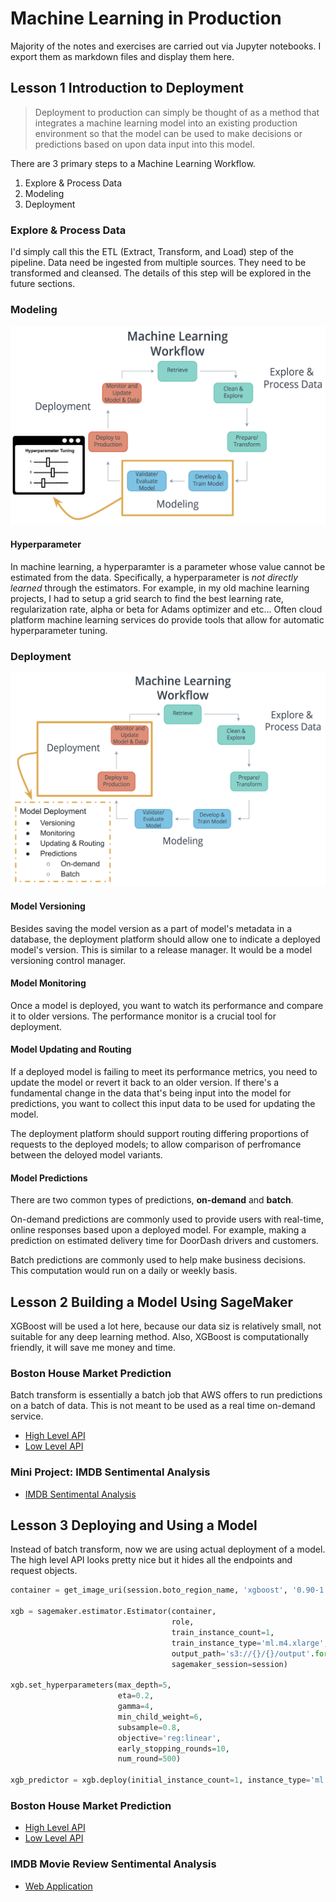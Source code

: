 # Machine Learning in Production

Majority of the notes and exercises are carried out via Jupyter notebooks. I export them as markdown
files and display them here.

## Lesson 1 Introduction to Deployment

> Deployment to production can simply be thought of as a method that integrates a machine learning
> model into an existing production environment so that the model can be used to make decisions or
> predictions based on upon data input into this model.

There are 3 primary steps to a Machine Learning Workflow. 

1. Explore & Process Data
2. Modeling
3. Deployment

### Explore & Process Data

I'd simply call this the ETL (Extract, Transform, and Load) step of the pipeline. Data need be
ingested from multiple sources. They need to be transformed and cleansed. The details of this
step will be explored in the future sections.

### Modeling

![Machine Learning Workflow Modeling](./ml_workflow_modeling.png)

#### Hyperparameter

In machine learning, a hyperparamter is a parameter whose value cannot be estimated from the data.
Specifically, a hyperparameter is _not directly learned_ through the estimators. For example, in
my old machine learning projects, I had to setup a grid search to find the best learning rate,
regularization rate, alpha or beta for Adams optimizer and etc... Often cloud platform machine
learning services do provide tools that allow for automatic hyperparameter tuning.

### Deployment

![Machine Learning Workflow Deployment](./ml_workflow_deployment.png)

#### Model Versioning

Besides saving the model version as a part of model's metadata in a database, the deployment
platform should allow one to indicate a deployed model's version. This is similar to a release
manager. It would be a model versioning control manager.

#### Model Monitoring

Once a model is deployed, you want to watch its performance and compare it to older versions. The
performance monitor is a crucial tool for deployment.

#### Model Updating and Routing

If a deployed model is failing to meet its performance metrics, you need to update the model or
revert it back to an older version. If there's a fundamental change in the data that's being input
into the model for predictions, you want to collect this input data to be used for updating the
model.

The deployment platform should support routing differing proportions of requests to the deployed
models; to allow comparison of perfromance between the deloyed model variants.

#### Model Predictions

There are two common types of predictions, **on-demand** and **batch**.

On-demand predictions are commonly used to provide users with real-time, online responses based
upon a deployed model. For example, making a prediction on estimated delivery time for DoorDash
drivers and customers.

Batch predictions are commonly used to help make business decisions. This computation would run on
a daily or weekly basis.

## Lesson 2 Building a Model Using SageMaker

XGBoost will be used a lot here, because our data siz is relatively small, not suitable for any
deep learning method. Also, XGBoost is computationally friendly, it will save me money and time.

### Boston House Market Prediction

Batch transform is essentially a batch job that AWS offers to run predictions on a batch of data.
This is not meant to be used as a real time on-demand service.

* [High Level API](./boston_housing_xgboost_batch_transform_high_level_api.md)
* [Low Level API](./boston_housing_xgboost_batch_transform_low_level_api.md)

### Mini Project: IMDB Sentimental Analysis

* [IMDB Sentimental Analysis](./imdb_sentiment_analysis_xgboost_batch_transform.md)

## Lesson 3 Deploying and Using a Model

Instead of batch transform, now we are using actual deployment of a model. The high level API
looks pretty nice but it hides all the endpoints and request objects.

```python
container = get_image_uri(session.boto_region_name, 'xgboost', '0.90-1')

xgb = sagemaker.estimator.Estimator(container,
                                    role,
                                    train_instance_count=1,
                                    train_instance_type='ml.m4.xlarge',
                                    output_path='s3://{}/{}/output'.format(session.default_bucket(), prefix),
                                    sagemaker_session=session)

xgb.set_hyperparameters(max_depth=5,
                        eta=0.2,
                        gamma=4,
                        min_child_weight=6,
                        subsample=0.8,
                        objective='reg:linear',
                        early_stopping_rounds=10,
                        num_round=500)

xgb_predictor = xgb.deploy(initial_instance_count=1, instance_type='ml.m4.xlarge')
```

### Boston House Market Prediction

* [High Level API](boston_housing_xgboost_deploy_high_level_api.md)
* [Low Level API](boston_housing_xgboost_deploy_low_level_api.md)

### IMDB Movie Review Sentimental Analysis

* [Web Application](imdb_sentiment_analysis_xgboost_web_app.md)